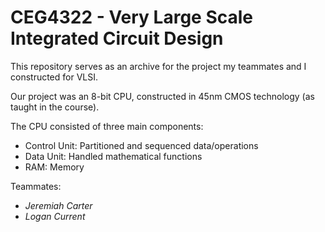 # CEG4322 - Very Large Scale Integrated Circuit Design

This repository serves as an archive for the project my teammates and I constructed for VLSI.

Our project was an 8-bit CPU, constructed in 45nm CMOS technology (as taught in the course).

The CPU consisted of three main components:
- Control Unit: Partitioned and sequenced data/operations
- Data Unit: Handled mathematical functions
- RAM: Memory


Teammates:
- *Jeremiah Carter*
- *Logan Current*
